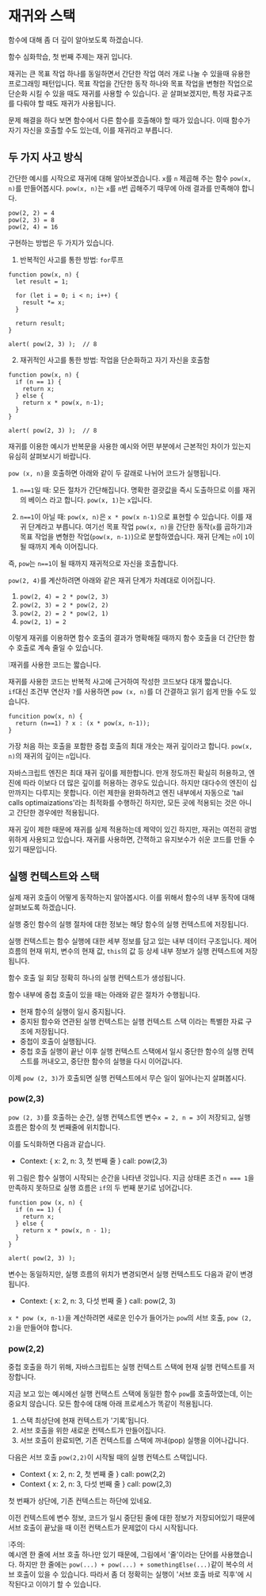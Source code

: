# 재귀와 스택

함수에 대해 좀 더 깊이 알아보도록 하겠습니다.   
   
함수 심화학습, 첫 번째 주제는 재귀 입니다.   
   
재귀는 큰 목표 작업 하나를 동일하면서 간단한 작업 여러 개로 나눌 수 있을때 유용한 프로그래밍 패턴입니다. 목표 작업을 간단한 동작 하나와 목표 작업을 변형한 작업으로 단순화 시킬 수 있을 때도 재귀를 사용할 수 있습니다. 곧 살펴보겠지만, 특정 자료구조를 다뤄야 할 때도 재귀가 사용됩니다.   
   
문제 해결을 하다 보면 함수에서 다른 함수를 호출해야 할 때가 있습니다. 이때 함수가 자기 자신을 호출할 수도 있는데, 이를 재귀라고 부릅니다.


## 두 가지 사고 방식

간단한 예시를 시작으로 재귀에 대해 알아보겠습니다. `x`를 `n` 제곱해 주는 함수 `pow(x, n)`를 만들어봅시다. `pow(x, n)`는 `x`를 `n`번 곱해주기 때무에 아래 결과를 만족해야 합니다.
```
pow(2, 2) = 4
pow(2, 3) = 8
pow(2, 4) = 16
```
구현하는 방법은 두 가지가 있습니다.   
   
1. 반복적인 사고를 통한 방법: `for`루프
```
function pow(x, n) {
  let result = 1;

  for (let i = 0; i < n; i++) {
    result *= x;
  }

  return result;
}

alert( pow(2, 3) );  // 8
```
   
2. 재귀적인 사고를 통한 방법: 작업을 단순화하고 자기 자신을 호출함
```
function pow(x, n) {
  if (n == 1) {
    return x; 
  } else {
    return x * pow(x, n-1);
  }
}

alert( pow(2, 3) );  // 8
```
재귀를 이용한 예시가 반복문을 사용한 예시와 어떤 부분에서 근본적인 차이가 있는지 유심히 살펴보시기 바랍니다.   
   
`pow (x, n)`을 호출하면 아래와 같이 두 갈래로 나뉘어 코드가 실행됩니다.

1. `n==1`일 때: 모든 절차가 간단해집니다. 명확한 결괏값을 즉시 도출하므로 이를 재귀의 베이스 라고 합니다. `pow(x, 1)`는 `x`입니다.

2. `n==1`이 아닐 때: `pow(x, n)`은 `x * pow(x n-1)`으로 표현할 수 있습니다. 이를 재귀 단계라고 부릅니다. 여기선 목표 작업 `pow(x, n)`을 간단한 동작(`x`를 곱하기)과 목표 작업을 변형한 작업(`pow(x, n-1)`)으로 분할하였습니다. 재귀 단계는 `n`이 `1`이 될 때까지 계속 이어집니다.   
   
즉, `pow`는 `n==1`이 될 때까지 재귀적으로 자신을 호출합니다.   
   
`pow(2, 4)`를 계산하려면 아래와 같은 재귀 단계가 차례대로 이어집니다.
1. `pow(2, 4) = 2 * pow(2, 3)`
2. `pow(2, 3) = 2 * pow(2, 2)`
3. `pow(2, 2) = 2 * pow(2, 1)`
4. `pow(2, 1) = 2`

이렇게 재귀를 이용하면 함수 호출의 결과가 명확해질 때까지 함수 호출을 더 간단한 함수 호출로 계속 줄일 수 있습니다.   
   
❕재귀를 사용한 코드는 짧습니다.   
   
재귀를 사용한 코드는 반복적 사고에 근거하여 작성한 코드보다 대개 짧습니다.   
`if`대신 조건부 연산자 `?`를 사용하면 `pow (x, n)`를 더 간결하고 읽기 쉽게 만들 수도 있습니다.
```
funcition pow(x, n) {
  return (n==1) ? x : (x * pow(x, n-1));
}
```
   
   
가장 처음 하는 호출을 포함한 중첩 호출의 최대 개숫는 재귀 깊이라고 합니다. `pow(x, n)`의 재귀의 깊이는 `n`입니다.   
   
자바스크립트 엔진은 최대 재귀 깊이를 제한합니다. 만개 정도까진 확실히 허용하고, 엔진에 따라 이보다 더 많은 깊이를 허용하는 경우도 있습니다. 하지만 대다수의 엔진이 십만까지는 다루지는 못합니다. 이런 제한을 완화하려고 엔진 내부에서 자동으로 'tail calls optimaizations'라는 최적화를 수행하긴 하지만, 모든 곳에 적용되는 것은 아니고 간단한 경우에만 적용됩니다.   
   
재귀 깊이 제한 때문에 재귀를 실제 적용하는데 제약이 있긴 하지만, 재귀는 여전히 광범위하게 사용되고 있습니다. 재귀를 사용하면, 간젹하고 유지보수가 쉬운 코드를 만들 수 있기 때문입니다.   



## 실행 컨텍스트와 스택

실제 재귀 호출이 어떻게 동작하는지 알아봅시다. 이를 위해서 함수의 내부 동작에 대해 살펴보도록 하겠습니다.   
   
실행 중인 함수의 실행 절차에 대한 정보는 해당 함수의 실행 컨텍스트에 저장됩니다.   
   
실행 컨텍스트는 함수 실행에 대한 세부 정보를 담고 있는 내부 데이터 구조입니다. 제어 흐름의 현재 위치, 변수의 현재 값, `this`의 값 등 상세 내부 정보가 실행 컨텍스트에 저장됩니다.   
   
함수 호출 일 회당 정확히 하나의 실행 컨텍스트가 생성됩니다.   
   
함수 내부에 중첩 호출이 있을 때는 아래와 같은 절차가 수행됩니다.   
   
- 현재 함수의 실행이 일시 중지됩니다.
- 중지된 함수와 연관된 실행 컨텍스트는 실행 컨텍스트 스택 이라는 특별한 자료 구조에 저장됩니다.
- 중첩이 호출이 실행됩니다.
- 중첩 호출 실행이 끝난 이후 실행 컨텍스트 스택에서 일시 중단한 함수의 실행 컨텍스트를 꺼내오고, 중단한 함수의 실행을 다시 이어갑니다.
   
이제 `pow (2, 3)`가 호출되면 실행 컨텍스트에서 무슨 일이 일어나는지 살펴봅시다.   
   
### pow(2,3)
`pow (2, 3)`를 호출하는 순간, 실행 컨텍스트엔 변수`x = 2, n = 3`이 저장되고, 실행 흐름은 함수의 첫 번째줄에 위치합니다.   
   
이를 도식화하면 다음과 같습니다.
- Context: { x: 2, n: 3, 첫 번째 줄 }  call: pow(2,3)

위 그림은 함수 실행이 시작되는 순간을 나타낸 것입니다. 지금 상태론 조건 `n === 1`을 만족하지 못하므로 실행 흐름은 `if`의 두 번째 분기로 넘어갑니다.
```
function pow (x, n) {
  if (n == 1) {
    return x;
  } else {
    return x * pow(x, n - 1);
  }
}

alert( pow(2, 3) );
```
변수는 동일하지만, 실행 흐름의 위치가 변경되면서 실행 컨텍스트도 다음과 같이 변경됩니다.
- Context: { x: 2, n: 3, 다섯 번째 줄 }   call: pow(2, 3)
   
`x * pow (x, n-1)`을 계산하려면 새로운 인수가 들어가는 `pow`의 서브 호출, `pow (2, 2)`을 만들어야 합니다.   
   


### pow(2,2)

중첩 호출을 하기 위해, 자바스크립트는 실행 컨텍스트 스택에 현재 실행 컨텍스트를 저장합니다.   
   
지금 보고 있는 예시에선 실행 컨택스트 스택에 동일한 함수 `pow`를 호출하였는데, 이는 중요치 않습니다. 모든 함수에 대해 아래 프로세스가 똑같이 적용됩니다.   
   
1. 스택 최상단에 현재 컨텍스트가 '기록'됩니다.
2. 서브 호출을 위한 새로운 컨텍스트가 만들어집니다.
3. 서브 호출이 완료되면, 기존 컨텍스트를 스택에 꺼내(pop) 실행을 이어나갑니다.
   
다음은 서브 호출 `pow(2,2)`이 시작될 때의 실행 컨텍스트 스택입니다.
- Context { x: 2, n: 2, 첫 번째 줄 }   call: pow(2,2)
- Context { x: 2, n: 3, 다섯 번째 줄 }   call: pow(2,3)

첫 번째가 상단에, 기존 컨텍스트는 하단에 있네요.   
   
이전 컨텍스트에 변수 정보, 코드가 일시 중단된 줄에 대한 정보가 저장되어있기 때문에 서브 호출이 끝났을 때 이전 컨택스트가 문제없이 다시 시작됩니다.   
   
❕주의:   
예시엔 한 줄에 서브 호출 하나만 있기 때문에, 그림에서 '줄'이라는 단어를 사용했습니다. 하지만 한 줄에는 `pow(...) + pow(...) + somethingElse(...)`같이 복수의 서브 호출이 있을 수 있습니다. 따라서 좀 더 정확히는 실행이 '서브 호출 바로 직후'에 시작된다고 이야기 할 수 있습니다.
   

 
###
